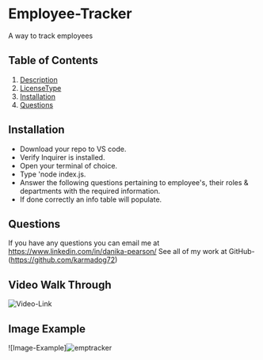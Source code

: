 # Employee-Tracker
A way to track employees

  ## Table of Contents
  1. [Description](#project-description)
  2. [LicenseType](#license)
  3. [Installation](#installation)
  4. [Questions](#questions)


  ## Installation
  * Download your repo to VS code. 
  * Verify Inquirer is installed. 
  * Open your terminal of choice. 
  * Type 'node index.js. 
  * Answer the following questions pertaining to employee's, their roles & departments with the required information. 
  * If done correctly an info table will populate.
  
  
  ## Questions
  If you have any questions you can email me at https://www.linkedin.com/in/danika-pearson/
  See all of my work at GitHub-(https://github.com/karmadog72)
 
  ## Video Walk Through
  ![Video-Link](https://)

  ## Image Example
  ![Image-Example]![emptracker](https://user-images.githubusercontent.com/89046934/146456028-800f60cf-98a8-4db1-8a72-da42615707f1.PNG)
